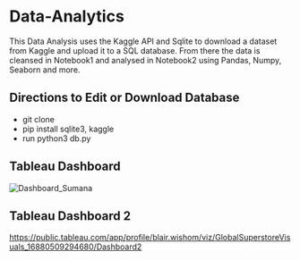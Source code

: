 # Data-Analytics

This Data Analysis uses the Kaggle API and Sqlite to download a dataset from Kaggle and upload it to a SQL database. From there the data is cleansed in Notebook1 and analysed in Notebook2 using Pandas, Numpy, Seaborn and more.

## Directions to Edit or Download Database

- git clone 
- pip install sqlite3, kaggle
- run python3 db.py


## Tableau Dashboard
![Dashboard_Sumana](https://github.com/Jessie-Baron/Data-Analytics/assets/101578812/b173fb32-8cc8-4ba7-ab5b-3eb627fe5351)

## Tableau Dashboard 2
https://public.tableau.com/app/profile/blair.wishom/viz/GlobalSuperstoreVisuals_16880509294680/Dashboard2
